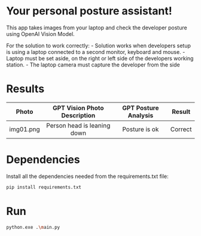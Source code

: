 # Your personal posture assistant!

This app takes images from your laptop and check the developer posture using OpenAI Vision Model.

For the solution to work correctly:
     - Solution works when developers setup is using a laptop connected to a second monitor, keyboard and mouse. 
     - Laptop must be set aside, on the right or left side of the developers working station.
     - The laptop camera must capture the developer from the side

# Results

|Photo|GPT Vision Photo Description|GPT Posture Analysis|Result|
|:---:|:---:|:---:|:---:|
|img01.png|Person head is leaning down|Posture is ok|Correct|

# Dependencies
Install all the dependencies needed from the requirements.txt file: 
```bash
pip install requirements.txt
```

# Run
```bash
python.exe .\main.py
```